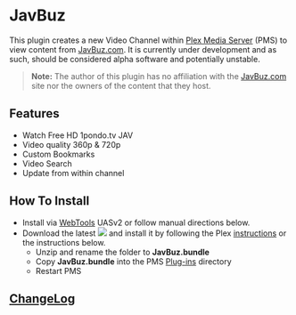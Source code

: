 JavBuz
=======

This plugin creates a new Video Channel within [Plex Media Server](https://plex.tv/) (PMS) to view content from [JavBuz.com](http://javbuz.com/). It is currently under development and as such, should be considered alpha software and potentially unstable.

> **Note:** The author of this plugin has no affiliation with the [JavBuz.com](http://javbuz.com/) site nor the owners of the content that they host.

## Features

- Watch Free HD 1pondo.tv JAV
- Video quality 360p & 720p
- Custom Bookmarks
- Video Search
- Update from within channel

## How To Install

- Install via [WebTools](https://forums.plex.tv/discussion/126254/rel-webtools-2-0/p1#Discussion_126254) UASv2 or follow manual directions below.
- Download the latest [![](https://img.shields.io/github/release/Nosinden/JavBuz.bundle.svg?style=flat)](https://github.com/Nosinden/JavBuz.bundle/releases) and install it by following the Plex [instructions](https://support.plex.tv/hc/en-us/articles/201187656-How-do-I-manually-install-a-channel-) or the instructions below.
  - Unzip and rename the folder to **JavBuz.bundle**
  - Copy **JavBuz.bundle** into the PMS [Plug-ins](https://support.plex.tv/hc/en-us/articles/201106098-How-do-I-find-the-Plug-Ins-folder-) directory
  - Restart PMS

## [ChangeLog](Changelog.md#changelog)
